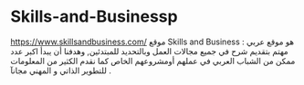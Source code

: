 # Skills-and-Businessp
https://www.skillsandbusiness.com/
موقع  Skills and Business : هو موقع عربي مهتم بتقديم شرح في جميع مجالات العمل  وبالتحديد للمبتدئين, وهدفنا أن يبدأ اكبر عدد ممكن من الشباب العربي في عملهم أومشروعهم الخاص كما نقدم الكثير من المعلومات للتطوير الذاتي و المهني مجانآ .
